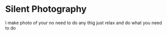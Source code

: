 # Silent Photography
I make photo of your no need to do any thig just relax and do what you need to do
